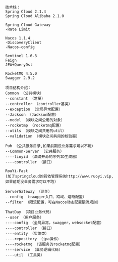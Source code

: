 	技术栈：
	Spring Cloud 2.1.4
	Spring Cloud Alibaba 2.1.0

	Spring Cloud Gateway
	-Rate Limit

	Nacos 1.1.4
	-DiscoveryClient
	-Nacos-config

	Sentinel 1.6.3
	Feign
	JPA+QueryDsl

	RocketMQ 4.5.0
	Swagger 2.9.2

	项目结构介绍：
	Common （公共模块）
	--constant （常量）
	--controller （controller基类）
	--exception （全局异常配置）
	--Jackson （Jackson配置）
	--model （模块之间公用的对象）
	--rocketmp （rocketmq配置）
	--utils （模块之间共用的util）
	--validation （模块之间共用的校验器）

	Pub （公共服务目录,如果前期没业务需求可以不跑）
	--Common-Server （公共服务）
	----tinyid （滴滴开源的序列ID生成器）
	----controller （接口）

	RouYi-Fast
	(加了springcloud的若依管理系统http://www.ruoyi.vip,
	如果前期没业务需求可以不跑)

	ServerGateway （网关）
	--config （swagger入口、跨域、熔断配置）
	--filter （限流配置，可在Nacos动态配置限流规则）

	ThatDay （项目业务代码）
	--user （用户服务）
	----config （全局异常，swagger，websocket配置）
	----controller （接口）
	----entity （实体类）
	----repository （jpa操作）
	----rocketmq （该服务的rocketmq配置）
	----service （业务逻辑代码）
	----util （工具类）

